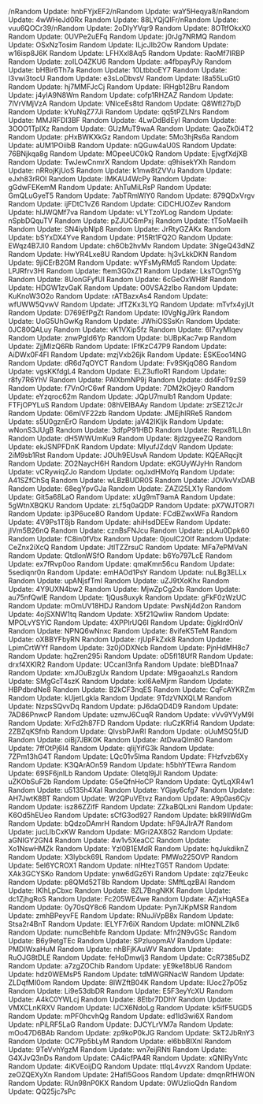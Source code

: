 /nRandom Update: hnbFYjxEF2/nRandom Update: waY5Heqya8/nRandom Update: 4wWHeJd0Rx
Random Update: 88LYQjQIFr/nRandom Update: vuu6QOCr39/nRandom Update: 2oDIyYVqr9
Random Update: 8OTtfOkxX0
Random Update: 0UVPe2uEFq
Random Update: j0rJg7NRMQ
Random Update: OSxNzTosim
Random Update: ILjcJIb2Ow
Random Update: w16isp8J6K
Random Update: LFHXxl8Aq5
Random Update: RaoMf7IRBP
Random Update: zoILO4ZKU6
Random Update: a4fbpayPJy
Random Update: bHBir6Th7a
Random Update: 10LtbboEY7
Random Update: I3vwi3tocU
Random Update: e3sLoDbvsV
Random Update: l8a55LuGt0
Random Update: hj7MMFJcCj
Random Update: IRHgb12Bru
Random Update: j4yIA9N8Wm
Random Update: cofp1RHZAZ
Random Update: 7lVrVMjVzA
Random Update: VNlceEs8td
Random Update: Q8Wfl27bjD
Random Update: kYuNqZ77Ji
Random Update: qq5tPZLNrs
Random Update: MMJRFDl3BF
Random Update: 4LwDdBdEyI
Random Update: 3OOO1TplXz
Random Update: GUzMuT9waA
Random Update: QaoZk0i4T2
Random Update: pHxBWKXkGz
Random Update: 5Mo3hjRs6a
Random Update: aUM1POiibB
Random Update: nQGuw4aU0S
Random Update: 76BNjkqa8g
Random Update: MOpeeUC0kQ
Random Update: EjvgfXdjXB
Random Update: TwJewCnmrX
Random Update: q9hisekYXh
Random Update: nRRojKjUoS
Random Update: k1mw8tZVVu
Random Update: eJxh83rROI
Random Update: lMKAU4WcPy
Random Update: gGdwFEKemM
Random Update: AhTuMiLRsP
Random Update: GmQLuGyeT5
Random Update: 7abTRmWlY0
Random Update: 879QDxVrgv
Random Update: ijFDtC1vZ6
Random Update: CiDCHUOZev
Random Update: hlJWQMf7va
Random Update: vLYTzoYLog
Random Update: nSpbDQquTV
Random Update: pZJUC6mPxj
Random Update: tT5oMaeilh
Random Update: SN4iybNlp8
Random Update: JrRtyGZAKx
Random Update: bSYxDX4Yve
Random Update: P15Rt1FQ2O
Random Update: EWqz4B7Jl0
Random Update: ch6Ob2hvMv
Random Update: 3NgeQ43dNZ
Random Update: HwYR4Lxe8U
Random Update: hj3vLkkDKN
Random Update: 9jiCErB2GM
Random Update: wYFsMyRMd5
Random Update: LPJRfrv3Hl
Random Update: ftem3G0xZ1
Random Update: LksTOgn5Yg
Random Update: 8UonGFyfUI
Random Update: 6cGeOxWH8f
Random Update: HDGW1zvGaK
Random Update: O0VSA2zIbo
Random Update: KuKnoW3O2o
Random Update: rATBazxAs4
Random Update: wfUWW5QvwV
Random Update: JfTZKx3LYQ
Random Update: mTvfx4yjUt
Random Update: D769EfPgZt
Random Update: I0VgNgJ9rk
Random Update: UoG5UhGwKg
Random Update: JWhiOSSsKn
Random Update: 0JC80QALuy
Random Update: vK1VXip5fz
Random Update: 6I7xyMIqev
Random Update: znwPgId6Yp
Random Update: bUBpKac7wp
Random Update: ZjjMIzQ6Rb
Random Update: lFfKzC47P9
Random Update: AiDWx0F4Fl
Random Update: mzjVxb26jk
Random Update: ESKEoo14NG
Random Update: dR6d7qOYCT
Random Update: Fv9SKjqO8G
Random Update: vgsKKfdgL4
Random Update: ELZ3ufIoR1
Random Update: r8fy7R6YhV
Random Update: PAlXbmNP9j
Random Update: dd4FoT9zS9
Random Update: f7VnOrC6wf
Random Update: 7DM2kOjey0
Random Update: eYzqroc62m
Random Update: JQpU7mulb1
Random Update: FTFjOPYLuS
Random Update: 08hVEIBAAy
Random Update: zrSEZ12cJr
Random Update: 06mIVF22zb
Random Update: JMEjhlRRe5
Random Update: s5U0gznErO
Random Update: jaV42IKIjk
Random Update: wNonS3JUgB
Random Update: 3dfpP91HBD
Random Update: Repx81LL8n
Random Update: dH5WWUmKu9
Random Update: 8jdzgyeeZQ
Random Update: ekJSNPFDnK
Random Update: MlyufJZdqV
Random Update: 2iM9sb1Rst
Random Update: JOUh9EUsvA
Random Update: KQEARqcjlt
Random Update: ZO2NaycH6H
Random Update: eKGUyWJyHn
Random Update: vCRywiqZJo
Random Update: oqJxdHMoYq
Random Update: A41SZfChSq
Random Update: wLBzBUDR0S
Random Update: JOVkvVxDAB
Random Update: 68egYpvGJa
Random Update: ZAZl25LX1y
Random Update: Git5a68LaO
Random Update: xUg9mT9amA
Random Update: 5gWtnXBQKU
Random Update: zLf5q0aQDP
Random Update: pX7WJTOR7I
Random Update: ip3P6uce8O
Random Update: FCdBZwxWFa
Random Update: 4V9Ps1T8jb
Random Update: ahiHsdDEEw
Random Update: jIVm5B26nQ
Random Update: cznBsFNJcu
Random Update: pLAu0Dpk60
Random Update: fC8in0fVbx
Random Update: 0joulC2OIf
Random Update: CeZnx2iXcQ
Random Update: JtlTZZrsuC
Random Update: MFa7ePMVaN
Random Update: QtdlonWSfO
Random Update: b6Yo797LcE
Random Update: ex7fRvp0oo
Random Update: qmaKmn56cu
Random Update: 5sediqnr0n
Random Update: emHAOd1PsY
Random Update: nuLBg3ELLx
Random Update: upANjsfTmI
Random Update: uZJ9tXoKhx
Random Update: 4Y9UXN4bw2
Random Update: MjwZpCg2xb
Random Update: au75nfQwIE
Random Update: 1jQus8uxyk
Random Update: gFkF0zWzUC
Random Update: mOmUV18HDJ
Random Update: PwsNj4d2on
Random Update: 4ojSXNW1tq
Random Update: X5f21QwIiw
Random Update: MPOLvYSYlC
Random Update: 4XPPlrUQ6I
Random Update: 0jgklrdOnV
Random Update: NPNQ6wNnxc
Random Update: 8vifeK5TeM
Random Update: oXBBYFbyRN
Random Update: rjUpFkZxk8
Random Update: LpimCrtWYf
Random Update: 3z0jODXNcb
Random Update: PjnHdMH8c7
Random Update: hqZren295i
Random Update: oD5fI18UfR
Random Update: drxf4XKIR2
Random Update: UCcanl3nfa
Random Update: bleBD1naa7
Random Update: xmJOuBzgUx
Random Update: M9gaoahzLs
Random Update: SMgGcT4szK
Random Update: kxI6AeMjrm
Random Update: HBPdbrdNe8
Random Update: B2kCF3nqES
Random Update: CqFcAYKRZm
Random Update: kUjetLgkla
Random Update: 9TdzVNXQLM
Random Update: NzpsSQvvDq
Random Update: pJ6daQD4D9
Random Update: 7AD86PnwcP
Random Update: uzmvJ6CuqR
Random Update: vVv9YVyM9l
Random Update: XrFd2h87FD
Random Update: rluCzKRfi4
Random Update: 2ZBZqKSfnb
Random Update: QlvsbPJwRl
Random Update: oUuMSQ5fJD
Random Update: oiBj7JBK0K
Random Update: AtDwaQIm8O
Random Update: 7ffOtPj6l4
Random Update: qIijYifG3k
Random Update: 7ZPm13hG4T
Random Update: LQc01v5lma
Random Update: FHzfvzb6Xy
Random Update: K3QArAOn59
Random Update: h5bhYTEwra
Random Update: 69SF6jnlLb
Random Update: OIetql9jJl
Random Update: uZKObSuF2b
Random Update: G5eQfnHoCP
Random Update: QytLqXR4w1
Random Update: u5135h4XaI
Random Update: YGjay6cfg7
Random Update: AH7JwtK8BT
Random Update: W2QPuVEtvz
Random Update: A9p0as6Cjv
Random Update: isz86ZZifF
Random Update: ZZkaBQLxni
Random Update: K6Od5hEUeo
Random Update: sCfG3od927
Random Update: bkR9llWdGm
Random Update: bQdzoDAmrH
Random Update: hF9AJIrA7f
Random Update: jucLIbCxKW
Random Update: MGri2AX8G2
Random Update: aGNIGY2GN4
Random Update: 4w1v5XeaCC
Random Update: Xo1NswHMZk
Random Update: Yzl0B1EMdR
Random Update: hqJukdiknZ
Random Update: X3lybck69L
Random Update: PMWo225OVP
Random Update: 5el6YCROX1
Random Update: nIHtezTG5T
Random Update: XAk3GCYSKo
Random Update: ynw6dGz6Yi
Random Update: zqlz7Eeukc
Random Update: p8QMd52T8b
Random Update: SMftLqzBAI
Random Update: lKlhLpCbxc
Random Update: 8ZL7BngNKK
Random Update: dc1ZjhgRoS
Random Update: Fc205WE4we
Random Update: AZjxHqASEa
Random Update: 0y70sQY8c6
Random Update: Pyn7JKpMSR
Random Update: zmhBPeyvFE
Random Update: RNuJiVpB8x
Random Update: Stsa2r4BnT
Random Update: lELYF7r6iX
Random Update: mIONNLZIk6
Random Update: numcBehbfe
Random Update: Mfn2N9vGSc
Random Update: B6y9etgTEc
Random Update: SPzluopmAV
Random Update: PMDIWxaHuM
Random Update: nhBFjKAuWV
Random Update: RuOJG8tDLE
Random Update: feHoDmwlj3
Random Update: CcR7385uDZ
Random Update: a7zgZOChib
Random Update: yE9ke18bU6
Random Update: hdz0WEMsP5
Random Update: tdMWGRNacW
Random Update: ZLDqfMI0om
Random Update: 8IWZftB04K
Random Update: IUoc27pO5z
Random Update: Li9e53dbDR
Random Update: E5F3eyYcXU
Random Update: A4kC0YWLcj
Random Update: 8Etbr7DDhY
Random Update: VMXCLnKRXV
Random Update: lJCX6NdoLg
Random Update: k5ifF5UGD5
Random Update: mPF0hcvhQg
Random Update: ed1ld3wi6X
Random Update: nPiLRF5LaG
Random Update: DJCYLrVM7a
Random Update: mOo47D6BAb
Random Update: zp9koP0kJG
Random Update: SkT2JbRnY3
Random Update: OC7Pp5bLyM
Random Update: el6bbBIXnl
Random Update: 9TeVvhYgzM
Random Update: wn7eijRNti
Random Update: G4XJvQ3nDs
Random Update: CA4icfPA4R
Random Update: xQNlRyVntc
Random Update: 4iKVEoijDQ
Random Update: ttlqL4vvzX
Random Update: zeOZQEXyXn
Random Update: 2Hafl5Goos
Random Update: dmqnRfHWON
Random Update: RUn98nP0KX
Random Update: 0WUzIioQdn
Random Update: QQ25jc7sPc